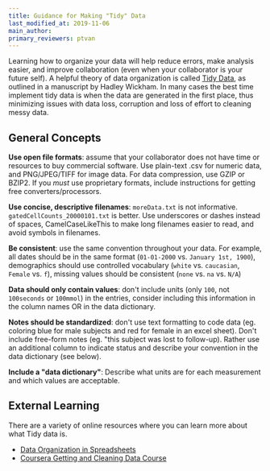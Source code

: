 ```yaml
---
title: Guidance for Making "Tidy" Data
last_modified_at: 2019-11-06
main_author:
primary_reviewers: ptvan
---
```


Learning how to organize your data will help reduce errors, make analysis easier, and improve collaboration (even when your collaborator is your future self). A helpful theory of data organization is called [Tidy Data](https://vita.had.co.nz/papers/tidy-data.html), as outlined in a manuscript by Hadley Wickham.
In many cases the best time implement tidy data is when the data are generated in the first place, thus minimizing issues with data loss, corruption and loss of effort to cleaning messy data.

## General Concepts
**Use open file formats**: assume that your collaborator does not have time or resources to buy commercial software. Use plain-text .csv for numeric data, and PNG/JPEG/TIFF for image data. For data compression, use GZIP or BZIP2. If you *must* use proprietary formats, include instructions for getting free converters/processors.

**Use concise, descriptive filenames**: `moreData.txt` is not informative. `gatedCellCounts_20000101.txt` is better. Use underscores or dashes instead of spaces, CamelCaseLikeThis to make long filenames easier to read, and avoid symbols in filenames.

**Be consistent**: use the same convention throughout your data. For example, all dates should be in the same format (`01-01-2000` vs. `January 1st, 1900`), demographics should use controlled vocabulary (`white` vs. `caucasian`, `Female` vs. `f`), missing values should be consistent (`none` vs. `na` vs. `N/A`)

**Data should only contain values**: don't include units (only `100`, not `100seconds` or `100mmol`) in the entries, consider including this information in the column names OR in the data dictionary.

**Notes should be standardized**: don't use text formatting to code data (eg. coloring blue for male subjects and red for female in an excel sheet). Don't include free-form notes (eg. "this subject was lost to follow-up). Rather use an additional column to indicate status and describe your convention in the data dictionary (see below).

**Include a "data dictionary"**:  Describe what units are for each measurement and which values are acceptable. 

## External Learning
There are a variety of online resources where you can learn more about what Tidy data is. 
- [Data Organization in Spreadsheets](https://www.tandfonline.com/doi/full/10.1080/00031305.2017.1375989) 
- [Coursera Getting and Cleaning Data Course](https://www.coursera.org/learn/data-cleaning)
